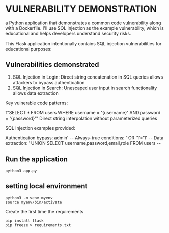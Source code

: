 # VULNERABILITY DEMONSTRATION

a Python application that demonstrates a common code vulnerability along with a Dockerfile. I'll use SQL injection as the example vulnerability, which is educational and helps developers understand security risks.

This Flask application intentionally contains SQL injection vulnerabilities for educational purposes:

## Vulnerabilities demonstrated

1. SQL Injection in Login: Direct string concatenation in SQL queries allows attackers to bypass authentication
2. SQL Injection in Search: Unescaped user input in search functionality allows data extraction

Key vulnerable code patterns:

f"SELECT * FROM users WHERE username = '{username}' AND password = '{password}'"
Direct string interpolation without parameterized queries

SQL Injection examples provided:

Authentication bypass: admin' --
Always-true conditions: ' OR '1'='1' --
Data extraction: ' UNION SELECT username,password,email,role FROM users --

## Run the application

```
python3 app.py
```


## setting local environment

```
python3 -m venv myenv
source myenv/bin/activate
```

Create the first time the requirements

```
pip install flask
pip freeze > requirements.txt
```